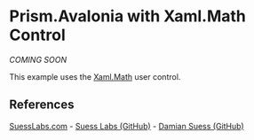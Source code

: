 # Prism.Avalonia with Xaml.Math Control

_COMING SOON_

This example uses the [Xaml.Math](https://github.com/ForNeVeR/xaml-math) user control.

## References

[SuessLabs.com](https://suesslabs.com/) - [Suess Labs (GitHub)](https://github.com/SuessLabs) - [Damian Suess (GitHub)](https://github.com/DamianSuess)
